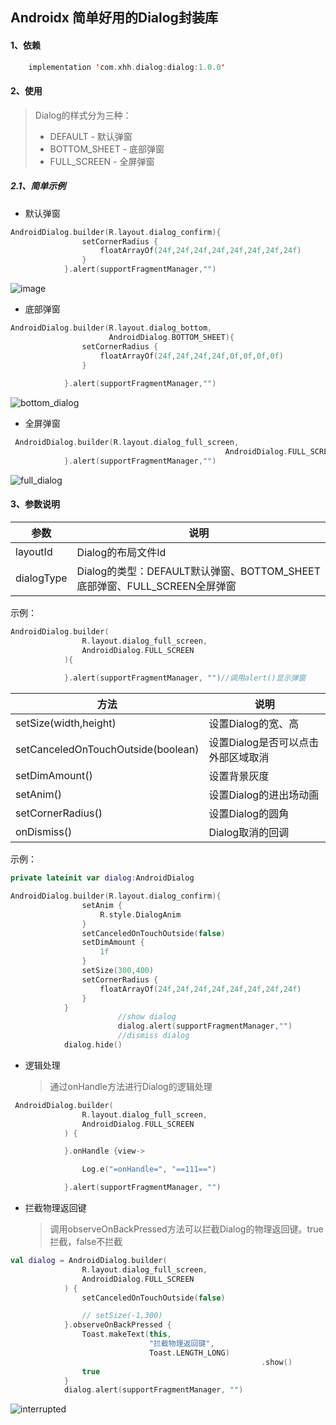 ## Androidx 简单好用的Dialog封装库

#### 1、依赖

```kotlin
    implementation 'com.xhh.dialog:dialog:1.0.0'
```

#### 2、使用

> Dialog的样式分为三种：
>
> * DEFAULT - 默认弹窗
> * BOTTOM_SHEET - 底部弹窗
> * FULL_SCREEN - 全屏弹窗

##### 2.1、简单示例

* 默认弹窗

```kotlin
AndroidDialog.builder(R.layout.dialog_confirm){
                setCornerRadius {
                    floatArrayOf(24f,24f,24f,24f,24f,24f,24f,24f)
                }
            }.alert(supportFragmentManager,"")
```

![image](dialog.gif)

* 底部弹窗

```kotlin
AndroidDialog.builder(R.layout.dialog_bottom,
                      AndroidDialog.BOTTOM_SHEET){
                setCornerRadius {
                    floatArrayOf(24f,24f,24f,24f,0f,0f,0f,0f)
                }
                
            }.alert(supportFragmentManager,"")
```

![bottom_dialog](dialog_bottom.gif)

* 全屏弹窗

```kotlin
 AndroidDialog.builder(R.layout.dialog_full_screen,
 												AndroidDialog.FULL_SCREEN){
            }.alert(supportFragmentManager,"")
```

![full_dialog](dialog_full_screen.gif)

#### 3、参数说明

| 参数       | 说明                                                         |
| ---------- | ------------------------------------------------------------ |
| layoutId   | Dialog的布局文件Id                                           |
| dialogType | Dialog的类型：DEFAULT默认弹窗、BOTTOM_SHEET底部弹窗、FULL_SCREEN全屏弹窗 |

示例：

```kotlin
AndroidDialog.builder(
                R.layout.dialog_full_screen,
                AndroidDialog.FULL_SCREEN
            ){
            
            }.alert(supportFragmentManager, "")//调用alert()显示弹窗
```

| 方法                               | 说明                               |
| ---------------------------------- | ---------------------------------- |
| setSize(width,height)              | 设置Dialog的宽、高                 |
| setCanceledOnTouchOutside(boolean) | 设置Dialog是否可以点击外部区域取消 |
| setDimAmount()                     | 设置背景灰度                       |
| setAnim()                          | 设置Dialog的进出场动画             |
| setCornerRadius()                  | 设置Dialog的圆角                   |
| onDismiss()                        | Dialog取消的回调                   |

示例：

```kotlin
private lateinit var dialog:AndroidDialog

AndroidDialog.builder(R.layout.dialog_confirm){
                setAnim { 
                    R.style.DialogAnim
                }
                setCanceledOnTouchOutside(false)
                setDimAmount { 
                    1f
                }
                setSize(300,400)
                setCornerRadius {
                    floatArrayOf(24f,24f,24f,24f,24f,24f,24f,24f)
                }
            }
						//show dialog
						dialog.alert(supportFragmentManager,"")
						//dismiss dialog
            dialog.hide()
```

* 逻辑处理

  > 通过onHandle方法进行Dialog的逻辑处理

```kotlin
 AndroidDialog.builder(
                R.layout.dialog_full_screen,
                AndroidDialog.FULL_SCREEN
            ) {

            }.onHandle {view->

                Log.e("=onHandle=", "==111==")

            }.alert(supportFragmentManager, "")
```

* 拦截物理返回键

  > 调用observeOnBackPressed方法可以拦截Dialog的物理返回键。true拦截，false不拦截

```kotlin
val dialog = AndroidDialog.builder(
                R.layout.dialog_full_screen,
                AndroidDialog.FULL_SCREEN
            ) {
                setCanceledOnTouchOutside(false)

                // setSize(-1,300)
            }.observeOnBackPressed {
                Toast.makeText(this,
                               "拦截物理返回键",
                               Toast.LENGTH_LONG)
  														.show()
                true
            }
            dialog.alert(supportFragmentManager, "")
```

![interrupted](interrupted.gif)